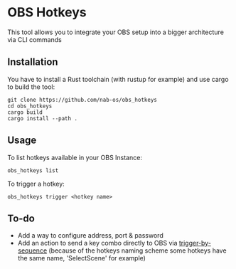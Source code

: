 # OBS Hotkeys
This tool allows you to integrate your OBS setup into a bigger architecture via CLI commands


## Installation
You have to install a Rust toolchain (with rustup for example) and use cargo to build the tool:
```
git clone https://github.com/nab-os/obs_hotkeys
cd obs_hotkeys
cargo build
cargo install --path .
```


## Usage
To list hotkeys available in your OBS Instance:
```
obs_hotkeys list 
```


To trigger a hotkey:
```
obs_hotkeys trigger <hotkey name>
```


## To-do
* Add a way to configure address, port & password
* Add an action to send a key combo directly to OBS via [trigger-by-sequence](https://docs.rs/obws/latest/obws/client/struct.Hotkeys.html#method.trigger_by_sequence) (because of the hotkeys naming scheme some hotkeys have the same name, 'SelectScene' for example)
